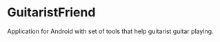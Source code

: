 GuitaristFriend
===============

Application for Android with set of tools that help guitarist guitar playing.
